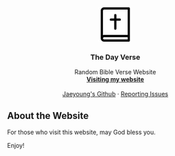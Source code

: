 <!-- PROJECT LOGO -->
<br />
<p align="center">
  <a href="https://github.com/chotravis87/randBibleQuote">
    <img src="/public/images/logo.svg" alt="Logo" width="80" height="80">
  </a>

  <h3 align="center">The Day Verse</h3>

  <p align="center">
    Random Bible Verse Website
    <br />
    <a href="http://www.thedayverse.com"><strong>Visiting my website</strong></a>
    <br />
    <br />
    <a href="https://github.com/chotravis87/">Jaeyoung's Github</a>
    ·
    <a href="https://github.com/chotravis87/randBibleQuote/issues">Reporting Issues</a>
  </p>
</p>

<!-- ABOUT THE WEBSITE -->
## About the Website

For those who visit this website, may God bless you.

Enjoy!
